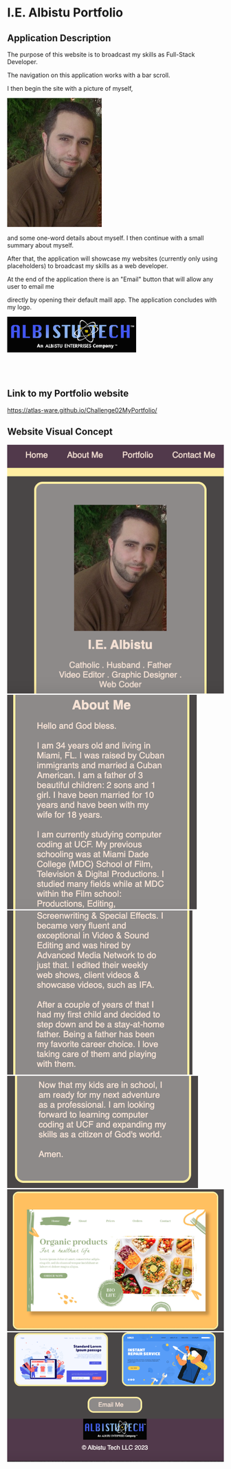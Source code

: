 # I.E. Albistu Portfolio

## Application Description
The purpose of this website is to broadcast my skills as Full-Stack Developer.

The navigation on this application works with a bar scroll.

I then begin the site with a picture of myself, 

<img src="assets/images/IggyPic.JPG" width="auto" height="auto">

and some one-word details about myself. I then continue with a small summary about myself.

After that, the application will showcase my websites (currently only using placeholders) to broadcast my skills as a web developer.

At the end of the application there is an "Email" button that will allow any user to email me 

directly by opening their default maill app. The application concludes with my logo.

<img src="assets/images/Albistu Tech.jpg" width="300" height="83">
<br>
<br>
<br>
<br>

## Link to my Portfolio website

https://atlas-ware.github.io/Challenge02MyPortfolio/

## Website Visual Concept

<img src="assets/images/Screenshots/01.png">

<img src="assets/images/Screenshots/02.png">

<img src="assets/images/Screenshots/03.png">

<img src="assets/images/Screenshots/04.png">

<img src="assets/images/Screenshots/05.png">

<img src="assets/images/Screenshots/06.png">
